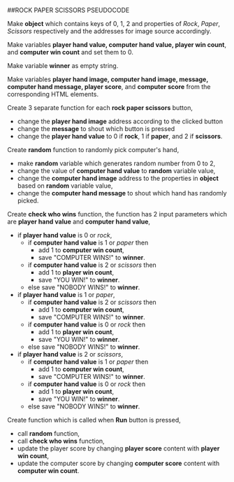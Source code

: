 ##ROCK PAPER SCISSORS PSEUDOCODE

<p>Make <b>object</b> which contains keys of 0, 1, 2 and properties of <i>Rock</i>, <i>Paper</i>, <i>Scissors</i> respectively and the addresses for image source accordingly.</p>

<p>Make variables <b>player hand value, computer hand value, player win count</b>, and <b>computer win count</b> and set them to 0.</p>

<p>Make variable <b>winner</b> as empty string.</p>

<p>Make variables <b>player hand image, computer hand image, message, computer hand message, player score</b>, and <b>computer score</b> from the corresponding HTML elements.</p>

<p>Create 3 separate function for each <b>rock paper scissors</b> button,
 <ul>
  <li>change the <b>player hand image</b> address according to the clicked button</li>
	<li>change the <b>message</b> to shout which button is pressed</li>
	<li>change the <b>player hand value</b> to 0 if <b>rock</b>, 1 if <b>paper</b>, and 2 if <b>scissors</b>.</li>
 </ul>
</p>

<p>Create <b>random</b> function to randomly pick computer's hand,
 <ul>
  <li>make <b>random</b> variable which generates random number from 0 to 2,</li>
	<li>change the value of <b>computer hand value</b> to <b>random</b> variable value,
	<li>change the <b>computer hand image</b> address to the properties in <b>object</b> based on <b>random</b> variable value,
	<li>change the <b>computer hand message</b> to shout which hand has randomly picked.
 </ul>
</p>

<p>Create <b>check who wins</b> function, the function has 2 input parameters which are <b>player hand value</b> and <b>computer hand value</b>,  
 <ul>
  <li>if <b>player hand value</b> is 0 or <i>rock</i>,
	 <ul>
	  <li>if <b>computer hand value</b> is 1 or <i>paper</i> then
		 <ul>
		  <li>add 1 to <b>computer win count</b>,</li>
 		  <li>save "COMPUTER WINS!" to <b>winner</b>.</li>
		 </ul>
		</li>
		<li>if <b>computer hand value</b> is 2 or <i>scissors</i> then
		 <ul>
		  <li>add 1 to <b>player win count</b>,</li>
		  <li>save "YOU WIN!" to <b>winner</b>.</li>
		 </ul>
		</li>
		<li>else save "NOBODY WINS!" to <b>winner</b>.</li>
	 </ul>
	</li>
	<li>if <b>player hand value</b> is 1 or <i>paper</i>,
	 <ul>
	  <li>if <b>computer hand value</b> is 2 or <i>scissors</i> then
		 <ul>
		  <li>add 1 to <b>computer win count</b>,</li>
			<li>save "COMPUTER WINS!" to <b>winner</b>.</li>
		 </ul>
		</li>
		<li>if <b>computer hand value</b> is 0 or <i>rock</i> then
		 <ul>
		  <li>add 1 to <b>player win count</b>,</li>
			<li>save "YOU WIN!" to <b>winner</b>.</li>
		 </ul>
		</li>
		<li>else save "NOBODY WINS!" to <b>winner</b>.</li>
	 </ul>
	</li>
	<li>if <b>player hand value</b> is 2 or <i>scissors</i>,
	 <ul>
	  <li>if <b>computer hand value</b> is 1 or <i>paper</i> then
		 <ul>
		  <li>add 1 to <b>computer win count</b>,</li>
			<li>save "COMPUTER WINS!" to <b>winner</b>.</li>
		 </ul>
		</li>
		<li>if <b>computer hand value</b> is 0 or <i>rock</i> then
		 <ul>
		  <li>add 1 to <b>player win count</b>,</li>
			<li>save "YOU WIN!" to <b>winner</b>.</li>
		 </ul>
		</li>
		<li>else save "NOBODY WINS!" to <b>winner</b>.</li>
	 </ul>
	</li>
 </ul>
</p>

<p>Create function which is called when <b>Run</b> button is pressed,
 <ul>
  <li>call <b>random</b> function,</li>
	<li>call <b>check who wins</b> function,</li>
	<li>update the player score by changing <b>player score</b> content with <b>player win count</b>,</li>
	<li>update the computer score by changing <b>computer score</b> content with <b>computer win count</b>.</li>
 </ul>
</p>
